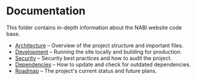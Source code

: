 # Documentation

This folder contains in-depth information about the NABI website code base.

- [Architecture](./architecture.md) – Overview of the project structure and important files.
- [Development](./development.md) – Running the site locally and building for production.
- [Security](./security.md) – Security best practices and how to audit the project.
- [Dependencies](./dependencies.md) – How to update and check for outdated dependencies.
- [Roadmap](./roadmap.md) – The project's current status and future plans.
